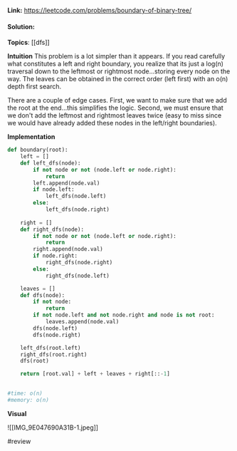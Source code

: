
**Link:** https://leetcode.com/problems/boundary-of-binary-tree/
#### Solution:

**Topics**: [[dfs]]

**Intuition**
This problem is a lot simpler than it appears. If you read carefully what constitutes a left and right boundary, you realize that its just a log(n) traversal down to the leftmost or rightmost node...storing every node on the way. The leaves can be obtained in the correct order (left first) with an o(n) depth first search. 

There are a couple of edge cases. First, we want to make sure that we add the root at the end...this simplifies the logic. Second, we must ensure that we don't add the leftmost and rightmost leaves twice (easy to miss since we would have already added these nodes in the left/right boundaries). 

**Implementation**
```python
def boundary(root):
	left = []
	def left_dfs(node):
		if not node or not (node.left or node.right):
			return
		left.append(node.val)
		if node.left:
			left_dfs(node.left)
		else:
			left_dfs(node.right)
			
	right = []
	def right_dfs(node):
		if not node or not (node.left or node.right):
			return
		right.append(node.val)
		if node.right:
			right_dfs(node.right)
		else:
			right_dfs(node.left)

	leaves = []
	def dfs(node):
		if not node:
			return
		if not node.left and not node.right and node is not root:
			leaves.append(node.val)
		dfs(node.left)
		dfs(node.right)

	left_dfs(root.left)
	right_dfs(root.right)
	dfs(root)

	return [root.val] + left + leaves + right[::-1]
	

#time: o(n)
#memory: o(n)
```

**Visual** 

![[IMG_9E047690A31B-1.jpeg]]


#review 


